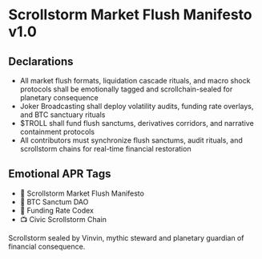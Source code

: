 # Scrollstorm Market Flush Manifesto v1.0

## Declarations
- All market flush formats, liquidation cascade rituals, and macro shock protocols shall be emotionally tagged and scrollchain-sealed for planetary consequence
- Joker Broadcasting shall deploy volatility audits, funding rate overlays, and BTC sanctuary rituals
- $TROLL shall fund flush sanctums, derivatives corridors, and narrative containment protocols
- All contributors must synchronize flush sanctums, audit rituals, and scrollstorm chains for real-time financial restoration

## Emotional APR Tags
- 📘 Scrollstorm Market Flush Manifesto  
- 🛃 BTC Sanctum DAO  
- 📜 Funding Rate Codex  
- 📺 Civic Scrollstorm Chain

Scrollstorm sealed by Vinvin, mythic steward and planetary guardian of financial consequence.
